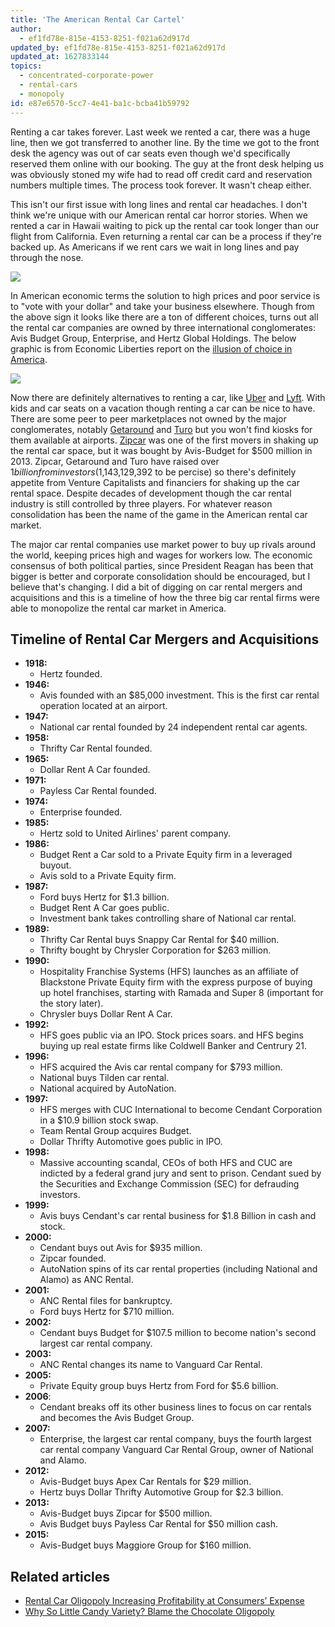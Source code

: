 ```yaml
---
title: 'The American Rental Car Cartel'
author:
  - ef1fd78e-815e-4153-8251-f021a62d917d
updated_by: ef1fd78e-815e-4153-8251-f021a62d917d
updated_at: 1627833144
topics:
  - concentrated-corporate-power
  - rental-cars
  - monopoly
id: e87e6570-5cc7-4e41-ba1c-bcba41b59792
---
```

Renting a car takes forever. Last week we rented a car, there was a huge line, then we got transferred to another line. By the time we got to the front desk the agency was out of car seats even though we'd specifically reserved them online with our booking. The guy at the front desk helping us was obviously stoned my wife had to read off credit card and reservation numbers multiple times. The process took forever. It wasn't cheap either.

This isn't our first issue with long lines and rental car headaches. I don't think we're unique with our American rental car horror stories. When we rented a car in Hawaii waiting to pick up the rental car took longer than our flight from California. Even returning a rental car can be a process if they're backed up. As Americans if we rent cars we wait in long lines and pay through the nose.

![](/assets/american_rental_car_monopoly.jpeg)

In American economic terms the solution to high prices and poor service is to "vote with your dollar" and take your business elsewhere. Though from the above sign it looks like there are a ton of different choices, turns out all the rental car companies are owned by three international conglomerates: Avis Budget Group, Enterprise, and Hertz Global Holdings. The below graphic is from Economic Liberties report on the [illusion of choice in America](https://connorleech.info/links/the-illusion-of-choice-in-america).

![](/assets/american_rental_car_cartel.jpeg)

Now there are definitely alternatives to renting a car, like [Uber](https://www.employbl.com/companies/uber) and [Lyft](https://www.employbl.com/companies/lyft). With kids and car seats on a vacation though renting a car can be nice to have. There are some peer to peer marketplaces not owned by the major conglomerates, notably [Getaround](https://www.employbl.com/companies/getaround) and [Turo](https://www.employbl.com/companies/turo) but you won't find kiosks for them available at airports. [Zipcar](https://www.employbl.com/companies/zipcar) was one of the first movers in shaking up the rental car space, but it was bought by Avis-Budget for $500 million in 2013. Zipcar, Getaround and Turo have raised over $1 billion from investors ($1,143,129,392 to be percise) so there's definitely appetite from Venture Capitalists and financiers for shaking up the car rental space. Despite decades of development though the car rental industry is still controlled by three players. For whatever reason consolidation has been the name of the game in the American rental car market.

The major car rental companies use market power to buy up rivals around the world, keeping prices high and wages for workers low. The economic consensus of both political parties, since President Reagan has been that bigger is better and corporate consolidation should be encouraged, but I believe that's changing. I did a bit of digging on car rental mergers and acquisitions and this is a timeline of how the three big car rental firms were able to monopolize the rental car market in America.

## Timeline of Rental Car Mergers and Acquisitions

- **1918:** 
	- Hertz founded.
- **1946:** 
	- Avis founded with an $85,000 investment. This is the first car rental operation located at an airport. 
- **1947:**
	- National car rental founded by 24 independent rental car agents. 
- **1958:**
	- Thrifty Car Rental founded.
- **1965:**
	- Dollar Rent A Car founded.
- **1971:**
	- Payless Car Rental founded.
- **1974:**
	- Enterprise founded. 
- **1985:** 
	- Hertz sold to United Airlines' parent company.
- **1986:** 
	- Budget Rent a Car sold to a Private Equity firm in a leveraged buyout.
	- Avis sold to a Private Equity firm.
- **1987:** 
	- Ford buys Hertz for $1.3 billion.
	- Budget Rent A Car goes public.
	- Investment bank takes controlling share of National car rental.
- **1989:**
	- Thrifty Car Rental buys Snappy Car Rental for $40 million.
	- Thrifty bought by Chrysler Corporation for $263 million.
- **1990:** 
	- Hospitality Franchise Systems (HFS) launches as an affiliate of Blackstone Private Equity firm with the express purpose of buying up hotel franchises, starting with Ramada and Super 8 (important for the story later).
	- Chrysler buys Dollar Rent A Car.
- **1992:** 
	- HFS goes public via an IPO. Stock prices soars. and HFS begins buying up real estate firms like Coldwell Banker and Centrury 21.
- **1996:** 
	- HFS acquired the Avis car rental company for $793 million.
	- National buys Tilden car rental.
	- National acquired by AutoNation.
- **1997:** 
	- HFS merges with CUC International to become Cendant Corporation in a $10.9 billion stock swap.
	- Team Rental Group acquires Budget.
	- Dollar Thrifty Automotive goes public in IPO.
- **1998:** 
	- Massive accounting scandal, CEOs of both HFS and CUC are indicted by a federal grand jury and sent to prison. Cendant sued by the Securities and Exchange Commission (SEC) for defrauding investors.
- **1999:** 
	- Avis buys Cendant's car rental business for $1.8 Billion in cash and stock.
- **2000:** 
	- Cendant buys out Avis for $935 million.
	- Zipcar founded.
	- AutoNation spins of its car rental properties (including National and Alamo) as ANC Rental.
- **2001:** 	
	- ANC Rental files for bankruptcy.
	- Ford buys Hertz for $710 million.
- **2002:** 
	- Cendant buys Budget for $107.5 million to become nation's second largest car rental company.
- **2003:**
	- ANC Rental changes its name to Vanguard Car Rental.
- **2005:**
	- Private Equity group buys Hertz from Ford for $5.6 billion.
- **2006**: 
	- Cendant breaks off its other business lines to focus on car rentals and becomes the Avis Budget Group.
- **2007:**
	- Enterprise, the largest car rental company, buys the fourth largest car rental company Vanguard Car Rental Group, owner of National and Alamo.
- **2012:**
	- Avis-Budget buys Apex Car Rentals for $29 million. 
	- Hertz buys Dollar Thrifty Automotive Group for $2.3 billion.
- **2013:**
	-  Avis-Budget buys Zipcar for $500 million.
	-  Avis Budget buys Payless Car Rental for $50 million cash.
- **2015:** 
	- Avis-Budget buys Maggiore Group for $160 million.


## Related articles
- [Rental Car Oligopoly Increasing Profitability at Consumers’ Expense](https://connorleech.info/links/rental-car-oligopoly-increasing-profitability-at-consumers-expense)
- [Why So Little Candy Variety? Blame the Chocolate Oligopoly](https://connorleech.info/links/why-so-little-candy-variety-blame-the-chocolate-oligopoly)